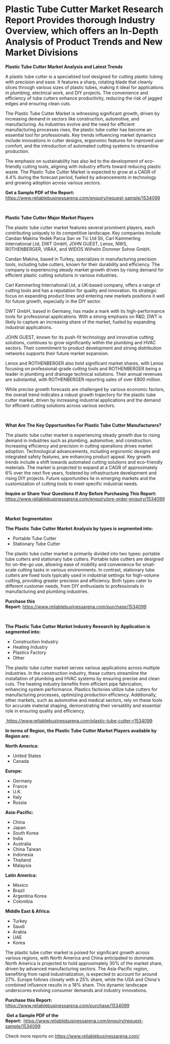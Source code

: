 <p><h1>Plastic Tube Cutter Market Research Report Provides thorough Industry Overview, which offers an In-Depth Analysis of Product Trends and New Market Divisions</h1></p><p><strong>Plastic Tube Cutter Market Analysis and Latest Trends</strong></p>
<p><p>A plastic tube cutter is a specialized tool designed for cutting plastic tubing with precision and ease. It features a sharp, rotating blade that cleanly slices through various sizes of plastic tubes, making it ideal for applications in plumbing, electrical work, and DIY projects. The convenience and efficiency of tube cutters enhance productivity, reducing the risk of jagged edges and ensuring clean cuts.</p><p>The Plastic Tube Cutter Market is witnessing significant growth, driven by increasing demand in sectors like construction, automotive, and manufacturing. As industries evolve and the need for efficient manufacturing processes rises, the plastic tube cutter has become an essential tool for professionals. Key trends influencing market dynamics include innovations in cutter designs, ergonomic features for improved user comfort, and the introduction of automated cutting systems to streamline production.</p><p>The emphasis on sustainability has also led to the development of eco-friendly cutting tools, aligning with industry efforts toward reducing plastic waste. The Plastic Tube Cutter Market is expected to grow at a CAGR of 4.4% during the forecast period, fueled by advancements in technology and growing adoption across various sectors.</p></p>
<p><strong>Get a Sample PDF of the Report:&nbsp;</strong> <a href="https://www.reliablebusinessarena.com/enquiry/request-sample/1534099?utm_campaign=3457&utm_medium=2&utm_source=Github&utm_content=ia&utm_term=08042025&utm_id=plastic-tube-cutter">https://www.reliablebusinessarena.com/enquiry/request-sample/1534099</a></p>
<p>&nbsp;</p>
<p><strong>Plastic Tube Cutter Major Market Players</strong></p>
<p><p>The plastic tube cutter market features several prominent players, each contributing uniquely to its competitive landscape. Key companies include Candan Makina Yedek Parca San ve Tic Ltd Sti, Carl Kammerling International Ltd, DWT GmbH, JOHN GUEST, Lenox, NWS, ROTHENBERGER, VIRAX, and WIDOS Wilhelm Dommer Sohne GmbH. </p><p>Candan Makina, based in Turkey, specializes in manufacturing precision tools, including tube cutters, known for their durability and efficiency. The company is experiencing steady market growth driven by rising demand for efficient plastic cutting solutions in various industries.</p><p>Carl Kammerling International Ltd, a UK-based company, offers a range of cutting tools and has a reputation for quality and innovation. Its strategic focus on expanding product lines and entering new markets positions it well for future growth, especially in the DIY sector.</p><p>DWT GmbH, based in Germany, has made a mark with its high-performance tools for professional applications. With a strong emphasis on R&D, DWT is likely to capture an increasing share of the market, fueled by expanding industrial applications.</p><p>JOHN GUEST, known for its push-fit technology and innovative cutting solutions, continues to grow significantly within the plumbing and HVAC sectors. Their commitment to product development and strong distribution networks supports their future market expansion.</p><p>Lenox and ROTHENBERGER also hold significant market shares, with Lenox focusing on professional-grade cutting tools and ROTHENBERGER being a leader in plumbing and drainage technical solutions. Their annual revenues are substantial, with ROTHENBERGER reporting sales of over €800 million.</p><p>While precise growth forecasts are challenged by various economic factors, the overall trend indicates a robust growth trajectory for the plastic tube cutter market, driven by increasing industrial applications and the demand for efficient cutting solutions across various sectors.</p></p>
<p>&nbsp;</p>
<p><strong>What Are The Key Opportunities For Plastic Tube Cutter Manufacturers?</strong></p>
<p><p>The plastic tube cutter market is experiencing steady growth due to rising demand in industries such as plumbing, automotive, and construction. Increasing efficiency and precision in cutting operations drives market adoption. Technological advancements, including ergonomic designs and integrated safety features, are enhancing product appeal. Key growth trends include a shift towards automated cutting solutions and eco-friendly materials. The market is projected to expand at a CAGR of approximately 6% over the next five years, fostered by infrastructure development and rising DIY projects. Future opportunities lie in emerging markets and the customization of cutting tools to meet specific industrial needs.</p></p>
<p><strong>Inquire or Share Your Questions If Any Before Purchasing This Report:</strong> <a href="https://www.reliablebusinessarena.com/enquiry/pre-order-enquiry/1534099?utm_campaign=3457&utm_medium=2&utm_source=Github&utm_content=ia&utm_term=08042025&utm_id=plastic-tube-cutter">https://www.reliablebusinessarena.com/enquiry/pre-order-enquiry/1534099</a></p>
<p>&nbsp;</p>
<p><strong>Market Segmentation</strong></p>
<p><strong>The Plastic Tube Cutter Market Analysis by types is segmented into:</strong></p>
<p><ul><li>Portable Tube Cutter</li><li>Stationary Tube Cutter</li></ul></p>
<p><p>The plastic tube cutter market is primarily divided into two types: portable tube cutters and stationary tube cutters. Portable tube cutters are designed for on-the-go use, allowing ease of mobility and convenience for small-scale cutting tasks in various environments. In contrast, stationary tube cutters are fixed tools typically used in industrial settings for high-volume cutting, providing greater precision and efficiency. Both types cater to different customer needs, from DIY enthusiasts to professionals in manufacturing and plumbing industries.</p></p>
<p><strong>Purchase this Report:&nbsp;</strong><a href="https://www.reliablebusinessarena.com/purchase/1534099?utm_campaign=3457&utm_medium=2&utm_source=Github&utm_content=ia&utm_term=08042025&utm_id=plastic-tube-cutter">https://www.reliablebusinessarena.com/purchase/1534099</a></p>
<p>&nbsp;</p>
<p><strong>The Plastic Tube Cutter Market Industry Research by Application is segmented into:</strong></p>
<p><ul><li>Construction Industry</li><li>Heating Industry</li><li>Plastics Factory</li><li>Other</li></ul></p>
<p><p>The plastic tube cutter market serves various applications across multiple industries. In the construction industry, these cutters streamline the installation of plumbing and HVAC systems by ensuring precise and clean cuts. The heating industry benefits from efficient pipe fabrication, enhancing system performance. Plastics factories utilize tube cutters for manufacturing processes, optimizing production efficiency. Additionally, other markets, such as automotive and medical sectors, rely on these tools for accurate material shaping, demonstrating their versatility and essential role in ensuring quality and efficiency.</p></p>
<p><a href="https://www.reliablebusinessarena.com/plastic-tube-cutter-r1534099?utm_campaign=3457&utm_medium=2&utm_source=Github&utm_content=ia&utm_term=08042025&utm_id=plastic-tube-cutter">&nbsp;https://www.reliablebusinessarena.com/plastic-tube-cutter-r1534099</a></p>
<p><strong>In terms of Region, the Plastic Tube Cutter Market Players available by Region are:</strong></p>
<p>
    <p> <strong> North America: </strong>
        <ul>
            <li>United States</li>
            <li>Canada</li>
        </ul>
        </p> 
    <p> <strong> Europe: </strong>
        <ul>
            <li>Germany</li>
            <li>France</li>
            <li>U.K.</li>
            <li>Italy</li>
            <li>Russia</li>
        </ul>
        </p> 
    <p> <strong> Asia-Pacific: </strong>
        <ul>
            <li>China</li>
            <li>Japan</li>
            <li>South Korea</li>
            <li>India</li>
            <li>Australia</li>
            <li>China Taiwan</li>
            <li>Indonesia</li>
            <li>Thailand</li>
            <li>Malaysia</li>
        </ul>
        </p> 
    <p> <strong> Latin America: </strong>
        <ul>
            <li>Mexico</li>
            <li>Brazil</li>
            <li>Argentina Korea</li>
            <li>Colombia</li>
        </ul>
        </p> 
    <p> <strong> Middle East & Africa: </strong>
        <ul>
            <li>Turkey</li>
            <li>Saudi</li>
            <li>Arabia</li>
            <li>UAE</li>
            <li>Korea</li>
        </ul>
    </p>
    </p>
<p><p>The plastic tube cutter market is poised for significant growth across various regions, with North America and China anticipated to dominate. North America is projected to hold approximately 30% of the market share, driven by advanced manufacturing sectors. The Asia-Pacific region, benefiting from rapid industrialization, is expected to account for around 27%. Europe follows closely with a 25% share, while the USA and China's combined influence results in a 18% share. This dynamic landscape underscores evolving consumer demands and industry innovations.</p></p>
<p><strong>Purchase this Report: </strong><a href="https://www.reliablebusinessarena.com/purchase/1534099?utm_campaign=3457&utm_medium=2&utm_source=Github&utm_content=ia&utm_term=08042025&utm_id=plastic-tube-cutter">https://www.reliablebusinessarena.com/purchase/1534099</a></p>
<p>&nbsp;<strong>Get a Sample PDF of the Report:&nbsp;&nbsp;</strong><a href="https://www.reliablebusinessarena.com/enquiry/request-sample/1534099?utm_campaign=3457&utm_medium=2&utm_source=Github&utm_content=ia&utm_term=08042025&utm_id=plastic-tube-cutter">https://www.reliablebusinessarena.com/enquiry/request-sample/1534099</a></p>
<p><strong></strong></p>
<p>Check more reports on <a href="https://www.reliablebusinessarena.com/?utm_campaign=3457&utm_medium=2&utm_source=Github&utm_content=ia&utm_term=08042025&utm_id=plastic-tube-cutter">https://www.reliablebusinessarena.com/</a></p>